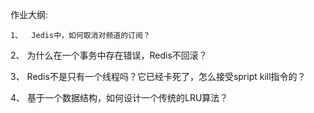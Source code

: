 作业大纲:

    1、	Jedis中，如何取消对频道的订阅？

2、	为什么在一个事务中存在错误，Redis不回滚？

3、	Redis不是只有一个线程吗？它已经卡死了，怎么接受spript kill指令的？

4、	基于一个数据结构，如何设计一个传统的LRU算法？






